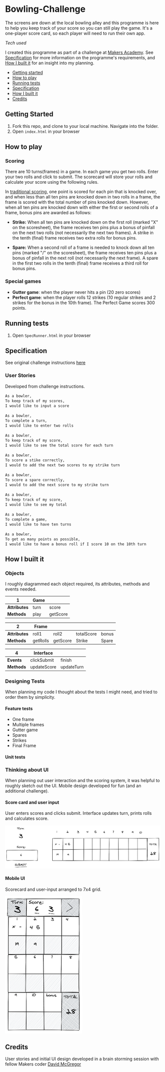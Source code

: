 # Bowling-Challenge #

The screens are down at the local bowling alley and this programme is here to help you keep track of your score so you can still play the game. It's a one-player score card, so each player will need to run their own app.

*Tech used*

I created this programme as part of a challenge at [Makers Academy](https://github.com/makersacademy). See [Specification](#Specification) for more information on the programme's requirements, and [How I built it](#How-i-built-it) for an insight into my planning.


* [Getting started](#Getting-Started)
* [How to play](#How-to-play)
* [Running tests](#Running-tests)
* [Specification](#Specification)
* [How I built it](#How-i-built-it)
* [Credits](#credits)


## Getting Started ##

1. Fork this repo, and clone to your local machine. Navigate into the folder.
2. Open `index.html` in your browser

## How to play ##

### Scoring ###

There are 10 turns(frames) in a game. In each game you get two rolls. Enter your two rolls and click to submit. The scorecard will store your rolls and calculate your score using the following rules.

In [traditional scoring](https://en.wikipedia.org/wiki/Ten-pin_bowling#Traditional_scoring), one point is scored for each pin that is knocked over, and when less than all ten pins are knocked down in two rolls in a frame, the frame is scored with the total number of pins knocked down. However, when all ten pins are knocked down with either the first or second rolls of a frame, bonus pins are awarded as follows:

- **Strike:** When all ten pins are knocked down on the first roll (marked "X" on the scoresheet), the frame receives ten pins plus a bonus of pinfall on the next two rolls (not necessarily the next two frames). A strike in the tenth (final) frame receives two extra rolls for bonus pins.

- **Spare:** When a second roll of a frame is needed to knock down all ten pins (marked "/" on the scoresheet), the frame receives ten pins plus a bonus of pinfall in the next roll (not necessarily the next frame). A spare in the first two rolls in the tenth (final) frame receives a third roll for bonus pins.

### Special games ###

- **Gutter game**: when the player never hits a pin (20 zero scores)
- **Perfect game**: when the player rolls 12 strikes (10 regular strikes and 2 strikes for the bonus in the 10th frame). The Perfect Game scores 300 points.

## Running tests ##

1. Open `SpecRunner.html` in your browser

## Specification ##

See original challenge instructions [here](Challenge-instructions.md)

### User Stories ###

Developed from challenge instructions.​

```
As a bowler,
To keep track of my scores,
I would like to input a score

As a bowler,
To complete a turn,
I would like to enter two rolls

As a bowler,
To keep track of my score,
I would like to see the total score for each turn

As a bowler,
To score a stike correctly,
I would to add the next two scores to my strike turn

As a bowler,
To score a spare correctly,
I would to add the next score to my strike turn

As a bowler,
To keep track of my score,
I would like to see my total

As a bowler,
To complete a game,
I would like to have ten turns

As a bowler,
To get as many points as possible,
I would like to have a bonus roll if I score 10 on the 10th turn
```

## How I built it ##

### Objects ###

I roughly diagrammed each object required, its attributes, methods and events needed.


  | 1            |**Game**| |
  |--------------|--------|-|
  |**Attributes**|turn    |score||
  |**Methods**   |play    |getScore|enterRolls|


  | 2             |**Frame**|        |          |     | 
  |---------------|---------|--------|----------|-----|
  |**Attributes**|roll1    |roll2   |totalScore|bonus|
  |**Methods**   |getRolls |getScore|Strike    |Spare|
  

  |4          |**Interface**|          |
  |-----------|-------------|----------|
  |**Events** |clickSubmit  |finish    |
  |**Methods**|updateScore  |updateTurn|

### Designing Tests 

When planning my code I thought about the tests I might need, and tried to order them by simplicity.

#### Feature tests

- One frame
- Multiple frames
- Gutter game
- Spares
- Strikes
- Final Frame

#### Unit tests

### Thinking about UI

When planning out user interaction and the scoring system, it was helpful to roughly sketch out the UI. Mobile design developed for fun (and an additional challenge).

#### Score card and user input

User enters scores and clicks submit. Interface updates turn, prints rolls and calculates score.

![Scorecard table and user-input model](images/excalidraw-bowling-UI.png)

#### Mobile UI

Scorecard and user-input arranged to 7x4 grid.

![Scorecard and user-input modelled in mobile layout](images/excalidraw-bowling-mobileUI.png)

## Credits

User stories and initial UI design developed in a brain storming session with fellow Makers coder [David McGregor](https://github.com/davmcgregor/)